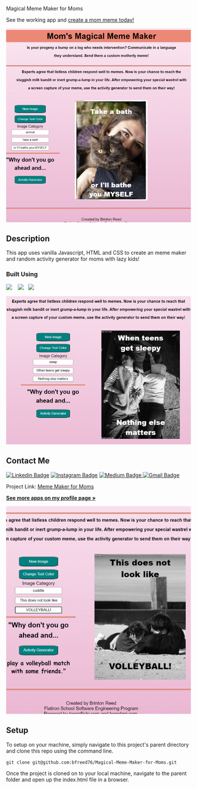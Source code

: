 Magical Meme Maker for Moms


See the working app and [create a mom meme today!](https://bfreed76.github.io/Magical-Meme-Maker-for-Moms/)

 
<p align="center">
<img src="./Media/mm_screen1.png" alt="screenshot">
</p>

## Description

This app uses vanilla Javascript, HTML and CSS to create an meme maker and random activity generator for moms with lazy kids! 

### Built Using

<img src="https://img.shields.io/badge/JavaScript-323330?style=for-the-badge&logo=javascript&logoColor=F7DF1E" />&nbsp;&nbsp;&nbsp;
<img src="https://img.shields.io/badge/HTML5-E34F26?style=for-the-badge&logo=html5&logoColor=white" />&nbsp;&nbsp;
<img src="https://img.shields.io/badge/CSS3-1572B6?style=for-the-badge&logo=css3&logoColor=white" />&nbsp;&nbsp;

<p align="center">
<img src="./Media/mm_screen2.png" alt="screenshot">
</p>

<!-- CONTACT -->
## Contact Me

[![Linkedin Badge](https://img.shields.io/badge/-brintonfoyreed-blue?style=flat-square&logo=Linkedin&logoColor=white&link=https://www.linkedin.com/in/brintonfoyreed/)](https://www.linkedin.com/in/brintonfoyreed/) [![Instagram Badge](https://img.shields.io/badge/-nigels_vacation-purple?style=flat-square&logo=instagram&logoColor=white&link=https://www.instagram.com/nigels_vacation/)](https://www.instagram.com/nigels_vacation/) [![Medium Badge](https://img.shields.io/badge/-brintonfoyreed-03a57a?style=flat-square&labelColor=000000&logo=Medium&link=https://brintonfoyreed.medium.com/)](https://brintonfoyreed.medium.com/)[ ![Gmail Badge](https://img.shields.io/badge/-brintonfoyreed@gmail.com-c14438?style=flat-square&logo=Gmail&logoColor=white&link=mailto:brintonfoyreed@gmail.com)](mailto:brintonfoyreed@gmail.com)

Project Link: [Meme Maker for Moms](https://bfreed76.github.io/Magical-Meme-Maker-for-Moms/)

<a href="https://github.com/bfreed76">
<strong>See more apps on my profile page »</strong></a>

<p align="center">
<img src="./Media/mm_screen3.png" alt="screenshot">
</p>

## Setup

To setup on your machine, simply navigate to this project's parent directory and clone this repo using the command line.
```
git clone git@github.com:bfreed76/Magical-Meme-Maker-for-Moms.git
```
Once the project is cloned on to your local machine, navigate to the parent folder and open up the index.html file in a browser. 

